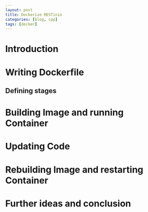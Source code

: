 ```yaml
---
layout: post
title: Dockerize RESTinio
categories: [blog, cpp]
tags: [docker]
---
```


# Introduction

# Writing Dockerfile

## Defining stages

# Building Image and running Container

# Updating Code

# Rebuilding Image and restarting Container

# Further ideas and conclusion
